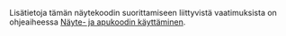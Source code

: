 Lisätietoja tämän näytekoodin suorittamiseen liittyvistä vaatimuksista on ohjeaiheessa [Näyte- ja apukoodin käyttäminen](../developer/org-service/use-sample-helper-code.md).